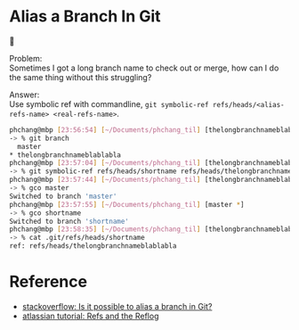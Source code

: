 # Alias a Branch In Git
:notebook:   

Problem:   
Sometimes I got a long branch name to check out or merge, how can I do the same thing without this struggling?

Answer:   
Use symbolic ref with commandline, `git symbolic-ref refs/heads/<alias-refs-name> <real-refs-name>`.
```bash
phchang@mbp [23:56:54] [~/Documents/phchang_til] [thelongbranchnameblablabla *]
-> % git branch
  master
* thelongbranchnameblablabla
phchang@mbp [23:57:04] [~/Documents/phchang_til] [thelongbranchnameblablabla *]
-> % git symbolic-ref refs/heads/shortname refs/heads/thelongbranchnameblablabla
phchang@mbp [23:57:44] [~/Documents/phchang_til] [thelongbranchnameblablabla *]
-> % gco master
Switched to branch 'master'
phchang@mbp [23:57:55] [~/Documents/phchang_til] [master *]
-> % gco shortname
Switched to branch 'shortname'
phchang@mbp [23:58:35] [~/Documents/phchang_til] [thelongbranchnameblablabla *]
-> % cat .git/refs/heads/shortname
ref: refs/heads/thelongbranchnameblablabla
```

# Reference
* [stackoverflow: Is it possible to alias a branch in Git?](http://stackoverflow.com/questions/549920/is-it-possible-to-alias-a-branch-in-git)
* [atlassian tutorial: Refs and the Reflog](https://www.atlassian.com/git/tutorials/refs-and-the-reflog)
